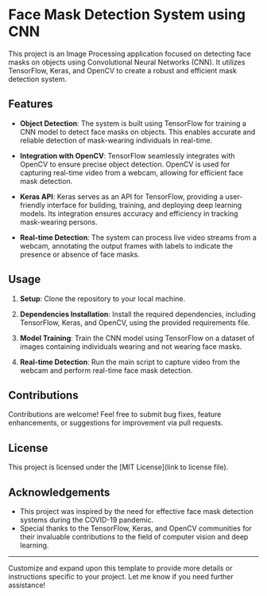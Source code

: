 # Face Mask Detection System using CNN

This project is an Image Processing application focused on detecting face masks on objects using Convolutional Neural Networks (CNN). It utilizes TensorFlow, Keras, and OpenCV to create a robust and efficient mask detection system.

## Features

- **Object Detection**: The system is built using TensorFlow for training a CNN model to detect face masks on objects. This enables accurate and reliable detection of mask-wearing individuals in real-time.

- **Integration with OpenCV**: TensorFlow seamlessly integrates with OpenCV to ensure precise object detection. OpenCV is used for capturing real-time video from a webcam, allowing for efficient face mask detection.

- **Keras API**: Keras serves as an API for TensorFlow, providing a user-friendly interface for building, training, and deploying deep learning models. Its integration ensures accuracy and efficiency in tracking mask-wearing persons.

- **Real-time Detection**: The system can process live video streams from a webcam, annotating the output frames with labels to indicate the presence or absence of face masks.

## Usage

1. **Setup**: Clone the repository to your local machine.

2. **Dependencies Installation**: Install the required dependencies, including TensorFlow, Keras, and OpenCV, using the provided requirements file.

3. **Model Training**: Train the CNN model using TensorFlow on a dataset of images containing individuals wearing and not wearing face masks.

4. **Real-time Detection**: Run the main script to capture video from the webcam and perform real-time face mask detection.

## Contributions

Contributions are welcome! Feel free to submit bug fixes, feature enhancements, or suggestions for improvement via pull requests.

## License

This project is licensed under the [MIT License](link to license file).

## Acknowledgements

- This project was inspired by the need for effective face mask detection systems during the COVID-19 pandemic.
- Special thanks to the TensorFlow, Keras, and OpenCV communities for their invaluable contributions to the field of computer vision and deep learning.

---

Customize and expand upon this template to provide more details or instructions specific to your project. Let me know if you need further assistance!
